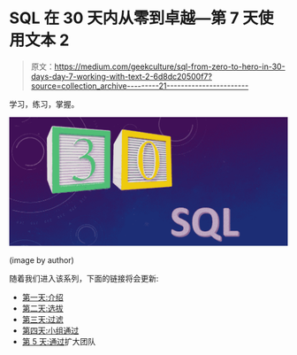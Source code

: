 # SQL 在 30 天内从零到卓越—第 7 天使用文本 2

> 原文：<https://medium.com/geekculture/sql-from-zero-to-hero-in-30-days-day-7-working-with-text-2-6d8dc20500f7?source=collection_archive---------21----------------------->

学习，练习，掌握。

![](img/d7cf82aa21b5fd4a01cbafa8fdd0c58a.png)

(image by author)

随着我们进入该系列，下面的链接将会更新:

*   [第一天:介绍](https://sonery.medium.com/sql-from-zero-to-hero-in-30-days-day-1-introduction-32d5305e9070)
*   [第二天:选拔](https://sonery.medium.com/sql-from-zero-to-hero-in-30-days-day-2-the-select-3f227020caa)
*   [第三天:过滤](https://sonery.medium.com/sql-from-zero-to-hero-in-30-days-day-3-filtering-e841d384fa21)
*   [第四天:小组通过](https://sonery.medium.com/sql-from-zero-to-hero-in-30-days-day-4-the-group-by-9aad213d1320)
*   [第 5 天:通过](https://sonery.medium.com/sql-from-zero-to-hero-in-30-days-day-5-expanding-the-group-by-c7f6b37bc6b0)扩大团队